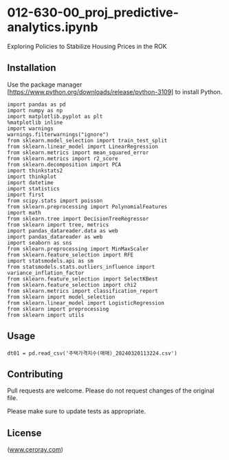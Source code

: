 # 012-630-00_proj_predictive-analytics.ipynb

Exploring Policies to Stabilize Housing Prices in the ROK

## Installation

Use the package manager [https://www.python.org/downloads/release/python-3109] to install Python.

```
import pandas as pd
import numpy as np
import matplotlib.pyplot as plt
%matplotlib inline
import warnings
warnings.filterwarnings("ignore")
from sklearn.model_selection import train_test_split
from sklearn.linear_model import LinearRegression
from sklearn.metrics import mean_squared_error
from sklearn.metrics import r2_score
from sklearn.decomposition import PCA
import thinkstats2
import thinkplot
import datetime
import statistics
import first
from scipy.stats import poisson
from sklearn.preprocessing import PolynomialFeatures
import math
from sklearn.tree import DecisionTreeRegressor
from sklearn import tree, metrics
import pandas_datareader.data as web
import pandas_datareader as web
import seaborn as sns
from sklearn.preprocessing import MinMaxScaler
from sklearn.feature_selection import RFE
import statsmodels.api as sm
from statsmodels.stats.outliers_influence import variance_inflation_factor
from sklearn.feature_selection import SelectKBest
from sklearn.feature_selection import chi2
from sklearn.metrics import classification_report
from sklearn import model_selection
from sklearn.linear_model import LogisticRegression
from sklearn import preprocessing
from sklearn import utils
```

## Usage

```
dt01 = pd.read_csv('주택가격지수(매매)_20240320113224.csv')
```

## Contributing

Pull requests are welcome. Please do not request changes of the original file.

Please make sure to update tests as appropriate.

## License

(www.ceroray.com)
